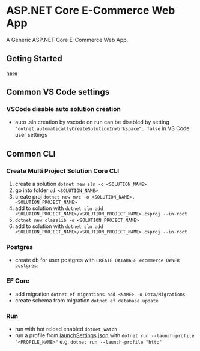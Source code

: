 # ASP.NET Core E-Commerce Web App
A Generic ASP.NET Core E-Commerce Web App.

## Geting Started
[here](https://learn.microsoft.com/en-us/aspnet/core/getting-started/)

## Common VS Code settings
### VSCode disable auto solution creation
* auto .sln creation by vscode on run can be disabled by setting `"dotnet.automaticallyCreateSolutionInWorkspace": false` in VS Code user settings

## Common CLI
### Create Multi Project Solution Core CLI
1. create a solution `dotnet new sln -o <SOLUTION_NAME>`
2. go into folder `cd <SOLUTION_NAME>`
3. create proj `dotnet new mvc -o <SOLUTION_NAME>.<SOLUTION_PROJECT_NAME>`
4. add to solution with `dotnet sln add <SOLUTION_PROJECT_NAME>/<SOLUTION_PROJECT_NAME>.csproj --in-root`
5. `dotnet new classlib -o <SOLUTION_PROJECT_NAME>`
6. add to solution with `dotnet sln add <SOLUTION_PROJECT_NAME>/<SOLUTION_PROJECT_NAME>.csproj --in-root`

### Postgres
* create db for user postgres with `CREATE DATABASE ecommerce OWNER postgres;`

### EF Core
* add migration `dotnet ef migrations add <NAME> -o Data/Migrations`
* create schema from migration `dotnet ef database update`

### Run
* run with hot reload enabled `dotnet watch`
* run a profile from [launchSettings.json](ECommerce/ECommerce.WebApp/Properties/launchSettings.json) with `dotnet run --launch-profile "<PROFILE_NAME>"` e.g. `dotnet run --launch-profile "http"`